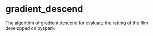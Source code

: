 # gradient_descend

The algorithm of gradient descend for evaluate the ratting of the film developped on pyspark
